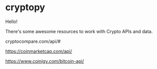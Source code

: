 # cryptopy

Hello! 

There's  some awesome resources to work with Crypto APIs and data.

cryptocompare.com/api/#

https://coinmarketcap.com/api/

https://www.coinigy.com/bitcoin-api/
